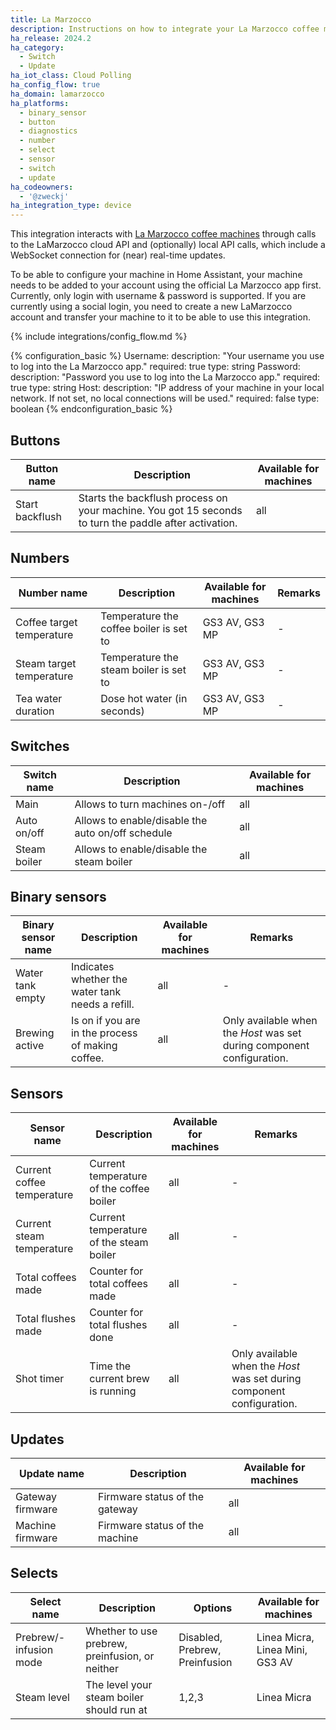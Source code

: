 ```yaml
---
title: La Marzocco
description: Instructions on how to integrate your La Marzocco coffee machine with Home Assistant.
ha_release: 2024.2
ha_category:
  - Switch
  - Update
ha_iot_class: Cloud Polling
ha_config_flow: true
ha_domain: lamarzocco
ha_platforms:
  - binary_sensor
  - button
  - diagnostics
  - number
  - select
  - sensor
  - switch
  - update
ha_codeowners:
  - '@zweckj'
ha_integration_type: device
---
```


This integration interacts with [La Marzocco coffee machines](https://lamarzocco.com/it/en/) through calls to the LaMarzocco cloud API and (optionally) local API calls, which include a WebSocket connection for (near) real-time updates. 

To be able to configure your machine in Home Assistant, your machine needs to be added to your account using the official La Marzocco app first. Currently, only login with username & password is supported. If you are currently using a social login, you need to create a new LaMarzocco account and transfer your machine to it to be able to use this integration.


{% include integrations/config_flow.md %}

{% configuration_basic %}
Username:
  description: "Your username you use to log into the La Marzocco app."
  required: true
  type: string
Password:
  description: "Password you use to log into the La Marzocco app."
  required: true
  type: string
Host:
  description: "IP address of your machine in your local network. If not set, no local connections will be used."
  required: false
  type: boolean
{% endconfiguration_basic %}


## Buttons

| Button name | Description | Available for machines |
|-------------|-------------| ---------------------- |
| Start backflush | Starts the backflush process on your machine. You got 15 seconds to turn the paddle after activation. | all |


## Numbers

| Number name | Description | Available for machines | Remarks |
|-------------|-------------| ---------------------- | ------- |
| Coffee target temperature | Temperature the coffee boiler is set to | GS3 AV, GS3 MP | - |
| Steam target temperature | Temperature the steam boiler is set to | GS3 AV, GS3 MP | - |
| Tea water duration | Dose hot water (in seconds) | GS3 AV, GS3 MP | - |


## Switches

| Switch name | Description | Available for machines |
|-------------|-------------| ---------------------- |
| Main        | Allows to turn machines on-/off | all |
| Auto on/off | Allows to enable/disable the auto on/off schedule | all |
| Steam boiler | Allows to enable/disable the steam boiler | all |

## Binary sensors

| Binary sensor name | Description | Available for machines | Remarks |
|-------------|-------------| ---------------------- | ------- |
| Water tank empty | Indicates whether the water tank needs a refill. | all | - |
| Brewing active | Is on if you are in the process of making coffee. | all | Only available when the *Host* was set during component configuration. |

## Sensors

| Sensor name | Description | Available for machines | Remarks |
|-------------|-------------| ---------------------- | ------- |
| Current coffee temperature | Current temperature of the coffee boiler | all | - |
| Current steam temperature| Current temperature of the steam boiler | all | - |
| Total coffees made | Counter for total coffees made| all | - |
| Total flushes made | Counter for total flushes done | all | - |
| Shot timer | Time the current brew is running | all | Only available when the *Host* was set during component configuration. |

## Updates

| Update name | Description | Available for machines |
|-------------|-------------| ---------------------- |
| Gateway firmware | Firmware status of the gateway | all |
| Machine firmware | Firmware status of the machine | all |

## Selects

| Select name | Description | Options | Available for machines | 
|-------------|-------------| ------------------------| ---------------------- |
| Prebrew/-infusion mode | Whether to use prebrew, preinfusion, or neither | Disabled, Prebrew, Preinfusion | Linea Micra, Linea Mini, GS3 AV |
| Steam level | The level your steam boiler should run at | 1,2,3 | Linea Micra |

